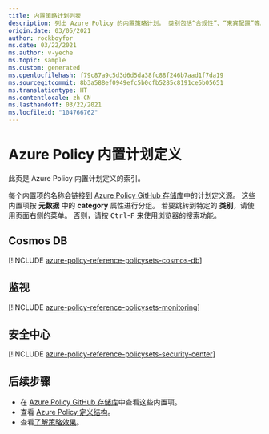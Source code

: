 ```yaml
---
title: 内置策略计划列表
description: 列出 Azure Policy 的内置策略计划。 类别包括“合规性”、“来宾配置”等。
origin.date: 03/05/2021
author: rockboyfor
ms.date: 03/22/2021
ms.author: v-yeche
ms.topic: sample
ms.custom: generated
ms.openlocfilehash: f79c87a9c5d3d6d5da38fc88f246b7aad1f7da19
ms.sourcegitcommit: 8b3a588ef0949efc5b0cfb5285c8191ce5b05651
ms.translationtype: HT
ms.contentlocale: zh-CN
ms.lasthandoff: 03/22/2021
ms.locfileid: "104766762"
---
```

# <a name="azure-policy-built-in-initiative-definitions"></a>Azure Policy 内置计划定义

此页是 Azure Policy 内置计划定义的索引。

每个内置项的名称会链接到 [Azure Policy GitHub 存储库](https://github.com/Azure/azure-policy)中的计划定义源。 这些内置项按 **元数据** 中的 **category** 属性进行分组。 若要跳转到特定的 **类别**，请使用页面右侧的菜单。 否则，请按 <kbd>Ctrl</kbd>-<kbd>F</kbd> 来使用浏览器的搜索功能。

## <a name="cosmos-db"></a>Cosmos DB

[!INCLUDE [azure-policy-reference-policysets-cosmos-db](../../../../includes/policy/reference/bycat/policysets-cosmos-db.md)]

<!--NOT AVAILABLE ON TILL ON 02/05/2021 ## Guest Configuration-->
<!--NOT AVAILABLE ON [!INCLUDE [azure-policy-reference-policysets-guest-configuration](../../../../includes/policy/reference/bycat/policysets-guest-configuration.md)-->

<!--NOT AVAILABLE ON TILL ON 02/05/2021 ## Kubernetes-->
<!--NOT AVAILABLE ON [azure-policy-reference-policysets-kubernetes](../../../../includes/policy/reference/bycat/policysets-kubernetes.md)-->
## <a name="monitoring"></a>监视

[!INCLUDE [azure-policy-reference-policysets-monitoring](../../../../includes/policy/reference/bycat/policysets-monitoring.md)]

<!--NOT AVAILABLE ON TILL ON 02/05/2021 ## Regulatory Compliance-->
<!--NOT AVAILABLE ON [azure-policy-reference-policysets-regulatory-compliance](../../../../includes/policy/reference/bycat/policysets-regulatory-compliance.md)-->
## <a name="security-center"></a>安全中心

[!INCLUDE [azure-policy-reference-policysets-security-center](../../../../includes/policy/reference/bycat/policysets-security-center.md)]

## <a name="next-steps"></a>后续步骤

- 在 [Azure Policy GitHub 存储库](https://github.com/Azure/azure-policy)中查看这些内置项。
- 查看 [Azure Policy 定义结构](../concepts/definition-structure.md)。
- 查看[了解策略效果](../concepts/effects.md)。

<!--Update_Description: update meta properties, wording update, update link-->
